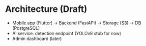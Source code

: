 # Architecture (Draft)
- Mobile app (Flutter) → Backend (FastAPI) → Storage (S3) → DB (PostgreSQL)
- AI service: detection endpoint (YOLOv8 stub for now)
- Admin dashboard (later)
